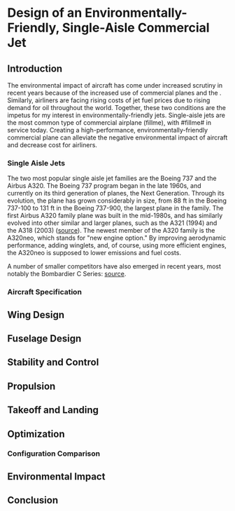 # Design of an Environmentally-Friendly, Single-Aisle Commercial Jet

## Introduction

The environmental impact of aircraft has come under increased scrutiny in recent years because of the increased use of commercial planes and the . Similarly, airliners are facing rising costs of jet fuel prices due to rising demand for oil throughout the world. Together, these two conditions are the impetus for my interest in environmentally-friendly jets. Single-aisle jets are the most common type of commercial airplane (fillme), with #fillme# in service today. Creating a high-performance, environmentally-friendly commercial plane can alleviate the negative environmental impact of aircraft and decrease cost for airliners.

### Single Aisle Jets

The two most popular single aisle jet families are the Boeing 737 and the Airbus A320. The Boeing 737 program began in the late 1960s, and currently on its third generation of planes, the Next Generation. Through its evolution, the plane has grown considerably in size, from 88 ft in the Boeing 737-100 to 131 ft in the Boeing 737-900, the largest plane in the family. The first Airbus A320 family plane was built in the mid-1980s, and has similarly evolved into other similar and larger planes, such as the A321 (1994) and the A318 (2003) ([source](http://en.wikipedia.org/wiki/Airbus_A320_family)). The newest member of the A320 family is the A320neo, which stands for "new engine option." By improving aerodynamic performance, adding winglets, and, of course, using more efficient engines, the A320neo is supposed to lower emissions and fuel costs. 

A number of smaller competitors have also emerged in recent years, most notably the Bombardier C Series: [source](http://en.wikipedia.org/wiki/Bombardier_CSeries).

### Aircraft Specification

## Wing Design

## Fuselage Design

## Stability and Control

## Propulsion

## Takeoff and Landing

## Optimization

### Configuration Comparison

## Environmental Impact

## Conclusion
